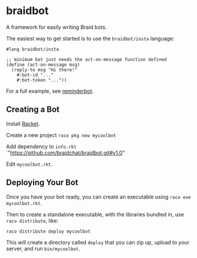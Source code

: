 braidbot
========

A framework for easily writing Braid bots.

The easiest way to get started is to use the `braidbot/insta` language:

```racket
#lang braidbot/insta

;; minimum bot just needs the act-on-message function defined
(define (act-on-message msg)
  (reply-to msg "Hi there!"
    #:bot-id "..."
    #:bot-token "..."))
```

For a full example, see [reminderbot](https://github.com/braidchat/reminderbot).

## Creating a Bot

Install [Racket](https://racket-lang.org).

Create a new project `raco pkg new mycoolbot`

Add dependency to `info.rkt` `"https://github.com/braidchat/braidbot.git#v1.0"

Edit `mycoolbot.rkt`.

## Deploying Your Bot

Once you have your bot ready, you can create an executable using `raco exe mycoolbot.rkt`.

Then to create a standalone executable, with the libraries bundled in, use `raco distribute`, like:

`raco distribute deploy mycoolbot`

This will create a directory called `deploy` that you can zip up, upload to your server, and run `bin/mycoolbot`.
